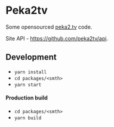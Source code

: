 # Peka2tv

Some opensourced [peka2.tv](https://peka2.tv/) code.

Site API - https://github.com/peka2tv/api.

## Development

- `yarn install`
- `cd packages/<smth>`
- `yarn start`

#### Production build

- `cd packages/<smth>`
- `yarn build`
